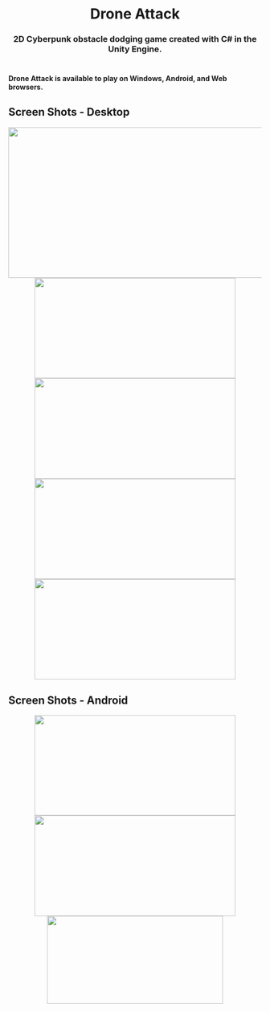 <h1 align='center'>
Drone Attack
</h1>

<h3 align='center'>
  2D Cyberpunk obstacle dodging game created with C# in the Unity Engine.
  <br><br><h4>Drone Attack is available to play on Windows, Android, and Web browsers.<h4>
<h3>


  <h2>
  Screen Shots - Desktop
  </h2>


<div class='container'align='center'>
  <img src="https://github.com/ctrl-alt-caleb/DroneAttack/blob/master/DA_Desktop.gif" width="600" height="300">
</div>
  
<div class='container' align='center'>
  <img src="https://github.com/ctrl-alt-caleb/DroneAttack/blob/master/DA_Desktop2.PNG" width="400" height="200">
  <img src="https://github.com/ctrl-alt-caleb/DroneAttack/blob/master/DA_Desktop1.PNG" width="400" height="200">
  <img src="https://github.com/ctrl-alt-caleb/DroneAttack/blob/master/DA_Desktop3.PNG" width="400" height="200">
  <img src="https://github.com/ctrl-alt-caleb/DroneAttack/blob/master/DA_Desktop4.PNG" width="400" height="200">
</div>


  
 <h2>
  Screen Shots - Android
 </h2>

<div class='container'align='center'>
  <img src="https://github.com/ctrl-alt-caleb/DroneAttack/blob/master/DAScreenshot1.png" width="400" height="200">
  <img src="https://github.com/ctrl-alt-caleb/DroneAttack/blob/master/DAScreenshot2.png" width="400" height="200">
</div>

<div class='container'align='center'>
  <img src="https://github.com/ctrl-alt-caleb/DroneAttack/blob/master/DroneAttackAndroid.gif" width="350" height="175">
</div>






